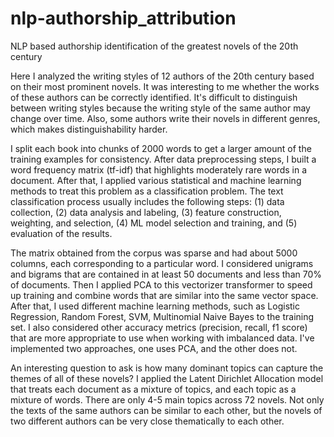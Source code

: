 # nlp-authorship_attribution
NLP based authorship identification of the greatest novels of the 20th century

Here I analyzed the writing styles of 12 authors of the 20th century based on their most prominent novels. It was interesting to me whether the works of these authors can be correctly identified. It's difficult to distinguish between writing styles because the writing style of the same author may change over time. Also, some authors write their novels in different genres, which makes distinguishability harder.


I split each book into chunks of 2000 words to get a larger amount of the training examples for consistency. After data preprocessing steps, I built a word frequency matrix (tf-idf) that highlights moderately rare words in a document. After that, I applied various statistical and machine learning methods to treat this problem as a classification problem. The text classification process usually includes the following steps: (1) data collection, (2) data analysis and labeling, (3) feature construction, weighting, and selection, (4) ML model selection and training, and (5) evaluation of the results. 

The matrix obtained from the corpus was sparse and had about 5000 columns, each corresponding to a particular word. I considered unigrams and bigrams that are contained in at least 50 documents and less than 70% of documents. Then I applied PCA to this vectorizer transformer to speed up training and combine words that are similar into the same vector space. After that, I used different machine learning methods, such as Logistic Regression, Random Forest, SVM, Multinomial Naive Bayes to the training set. I also considered other accuracy metrics (precision, recall, f1 score) that are more appropriate to use when working with imbalanced data. I've implemented two approaches, one uses PCA, and the other does not.


An interesting question to ask is how many dominant topics can capture the themes of all of these novels? I applied the Latent Dirichlet Allocation model that treats each document as a mixture of topics, and each topic as a mixture of words. There are only 4-5 main topics across 72 novels. Not only the texts of the same authors can be similar to each other, but the novels of two different authors can be very close thematically to each other. 



